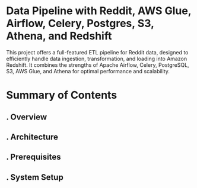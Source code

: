 # Data Pipeline with Reddit, AWS Glue, Airflow, Celery, Postgres, S3,  Athena, and Redshift
This project offers a full-featured ETL pipeline for Reddit data, designed to efficiently handle data ingestion, transformation, and loading into Amazon Redshift. It combines the strengths of Apache Airflow, Celery, PostgreSQL, S3, AWS Glue, and Athena for optimal performance and scalability.

# Summary of Contents
## . Overview

## . Architecture

## . Prerequisites

## . System Setup
